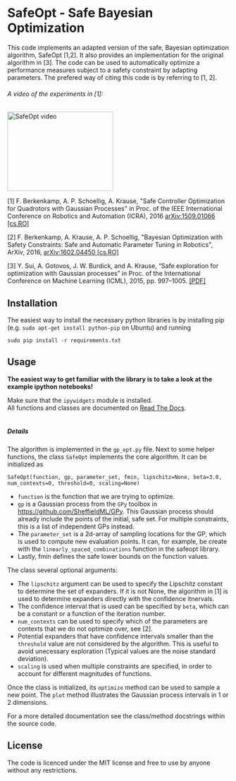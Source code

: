 # SafeOpt - Safe Bayesian Optimization

This code implements an adapted version of the safe, Bayesian optimization algorithm, SafeOpt [1,2]. It also provides an implementation for the original algorithm in [3]. The code can be used to automatically optimize a performance measures subject to a safety constraint by adapting parameters. The prefered way of citing this code is by referring to [1, 2].

###### A video of the experiments in [1]:
<a href="http://www.youtube.com/watch?feature=player_embedded&v=GiqNQdzc5TI" target="_blank"><img src="http://img.youtube.com/vi/GiqNQdzc5TI/0.jpg" alt="SafeOpt video" width="240" height="180" border="0" /></a>

[1] F. Berkenkamp, A. P. Schoellig, A. Krause, "Safe Controller Optimization for Quadrotors with Gaussian Processes" in Proc. of the IEEE International Conference on Robotics and Automation (ICRA), 2016 <a href="http://arxiv.org/abs/1509.01066" target="_blank">arXiv:1509.01066 [cs.RO]</a>

[2] F. Berkenkamp, A. Krause, A. P. Schoellig, "Bayesian Optimization with Safety Constraints: Safe and Automatic Parameter Tuning in Robotics", ArXiv, 2016, <a href="http://arxiv.org/abs/1602.04450" target=_blank>arXiv:1602.04450 [cs.RO]</a>

[3] Y. Sui, A. Gotovos, J. W. Burdick, and A. Krause, “Safe exploration for optimization with Gaussian processes” in Proc. of the International Conference on Machine Learning (ICML), 2015, pp. 997–1005. <a href="https://las.inf.ethz.ch/files/sui15icml-long.pdf" target=_blank>[PDF]</a>


## Installation
The easiest way to install the necessary python libraries is by installing pip (e.g. ```sudo apt-get install python-pip``` on Ubuntu) and running

```sudo pip install -r requirements.txt```

## Usage

<b>The easiest way to get familiar with the library is to take a look at the example ipython notebooks!</b>

Make sure that the ```ipywidgets``` module is installed.<br>
All functions and classes are documented on <a href="http://safeopt.readthedocs.org/en/latest/" target="_blank">Read The Docs</a>.
<br><br>

##### Details
The algorithm is implemented in the ```gp_opt.py``` file. Next to some helper
functions, the class ```SafeOpt``` implements the core algorithm. It can be
initialized as

```SafeOpt(function, gp, parameter_set, fmin, lipschitz=None, beta=3.0, num_contexts=0, threshold=0, scaling=None)```

* ```function``` is the function that we are trying to optimize.
* ```gp``` is a Gaussian process from the ```GPy``` toolbox in <url>https://github.com/SheffieldML/GPy</url>. This Gaussian process should already include the points of the initial, safe set. For multiple constraints, this is a list of independent GPs instead.
* The ```parameter_set``` is a 2d-array of sampling locations for the GP, which is used to compute new evaluation points. It can, for example, be create with the ```linearly_spaced_combinations``` function in the safeopt library.
* Lastly, fmin defines the safe lower bounds on the function values.

The class several optional arguments:
* The ```lipschitz``` argument can be used to specify the Lipschitz constant to determine the set of expanders. If it is not None, the algorithm in [1] is used to determine expanders directly with the confidence itnervals.
* The confidence interval that is used can be specified by ```beta```, which can be a constant or a function of the iteration number.
* ```num_contexts``` can be used to specify which of the parameters are contexts that we do not optimize over, see [2].
* Potential expanders that have confidence intervals smaller than the ```threshold``` value are not considered by the algorithm. This is useful to avoid unecessary exploration (Typical values are the noise standard deviation).
* ```scaling``` is used when multiple constraints are specified, in order to account for different magnitudes of functions.

Once the class is initialized, its ```optimize``` method can be used to sample a new point. The ```plot``` method illustrates the Gaussian process intervals in 1 or 2 dimensions.

For a more detailed documentation see the class/method docstrings within the source code.

## License

The code is licenced under the MIT license and free to use by anyone without any restrictions.
